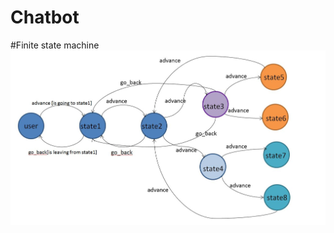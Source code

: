 # Chatbot

#Finite state machine
![Image of Yaktocat](https://github.com/F74046535/Chatbot/blob/master/show_fsm.JPG)
